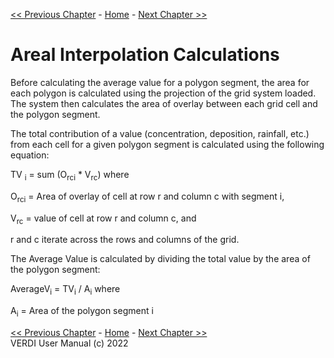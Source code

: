 <!-- BEGIN COMMENT -->
  
[<< Previous Chapter](VERDI_ch18.md) - [Home](README.md) - [Next Chapter >>](VERDI_ch20.md)

<!-- END COMMENT -->
 

Areal Interpolation Calculations
=================================

Before calculating the average value for a polygon segment, the area for each polygon is calculated using the projection of the grid system loaded. The system then calculates the area of overlay between each grid cell and the polygon segment.

The total contribution of a value (concentration, deposition, rainfall, etc.) from each cell for a given polygon segment is calculated using the following equation:

TV <sub>i</sub> = sum (O<sub>rci</sub> * V<sub>rc</sub>) where

O<sub>rci</sub> = Area of overlay of cell at row r and column c with segment i,

V<sub>rc</sub> = value of cell at row r and column c, and

r and c iterate across the rows and columns of the grid.

The Average Value is calculated by dividing the total value by the area of the polygon segment:

AverageV<sub>i</sub> = TV<sub>i</sub> / A<sub>i</sub> where

A<sub>i</sub> = Area of the polygon segment i

<!-- BEGIN COMMENT -->

[<< Previous Chapter](VERDI_ch18.md) - [Home](README.md) - [Next Chapter >>](VERDI_ch20.md)<br>
VERDI User Manual (c) 2022<br>

<!-- END COMMENT -->
